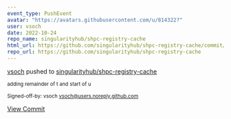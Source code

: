 ```yaml
---
event_type: PushEvent
avatar: "https://avatars.githubusercontent.com/u/814322?"
user: vsoch
date: 2022-10-24
repo_name: singularityhub/shpc-registry-cache
html_url: https://github.com/singularityhub/shpc-registry-cache/commit/cad3e7624cd6607075d9e34385865cec6d5cd830
repo_url: https://github.com/singularityhub/shpc-registry-cache
---
```


<a href='https://github.com/vsoch' target='_blank'>vsoch</a> pushed to <a href='https://github.com/singularityhub/shpc-registry-cache' target='_blank'>singularityhub/shpc-registry-cache</a>

<small>adding remainder of t and start of u

Signed-off-by: vsoch <vsoch@users.noreply.github.com></small>

<a href='https://github.com/singularityhub/shpc-registry-cache/commit/cad3e7624cd6607075d9e34385865cec6d5cd830' target='_blank'>View Commit</a>